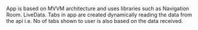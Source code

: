 App is based on MVVM architecture and uses libraries such as Navigation Room. LiveData.
Tabs in app are created dynamically reading the data from the api i.e. No of tabs shown to user is also based on the data received.
